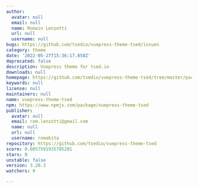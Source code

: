 ```yaml
---
author:
  avatar: null
  email: null
  name: Romain Lenzotti
  url: null
  username: null
bugs: https://github.com/tsedio/vuepress-theme-tsed/issues
category: theme
date: '2022-05-27T15:36:17.858Z'
deprecated: false
description: Vuepress theme for tsed.io
downloads: null
homepage: https://github.com/tsedio/vuepress-theme-tsed/tree/master/packages/vuepress-theme-tsed
keywords: null
license: null
maintainers: null
name: vuepress-theme-tsed
npm: https://www.npmjs.com/package/vuepress-theme-tsed
publisher:
  avatar: null
  email: rom.lenzotti@gmail.com
  name: null
  url: null
  username: romakita
repository: https://github.com/tsedio/vuepress-theme-tsed
score: 0.6057591935785281
stars: 0
unstable: false
version: 3.20.3
watchers: 0

---
```


